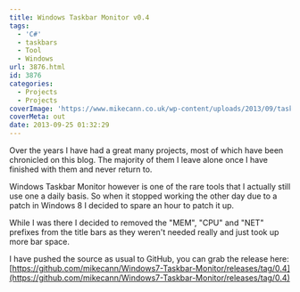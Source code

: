 ```yaml
---
title: Windows Taskbar Monitor v0.4
tags:
  - 'C#'
  - taskbars
  - Tool
  - Windows
url: 3876.html
id: 3876
categories:
  - Projects
  - Projects
coverImage: 'https://www.mikecann.co.uk/wp-content/uploads/2013/09/taskbar.png'
coverMeta: out
date: 2013-09-25 01:32:29
---
```


Over the years I have had a great many projects, most of which have been chronicled on this blog. The majority of them I leave alone once I have finished with them and never return to. 
<!-- more -->
Windows Taskbar Monitor however is one of the rare tools that I actually still use one a daily basis. So when it stopped working the other day due to a patch in Windows 8 I decided to spare an hour to patch it up. 

<!--more-->

While I was there I decided to removed the "MEM", "CPU" and "NET" prefixes from the title bars as they weren't needed really and just took up more bar space.

I have pushed the source as usual to GitHub, you can grab the release here: [https://github.com/mikecann/Windows7-Taskbar-Monitor/releases/tag/0.4](https://github.com/mikecann/Windows7-Taskbar-Monitor/releases/tag/0.4)